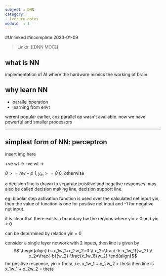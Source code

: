 ```yaml
---
subject : DNN
category: 
- lecture-notes
module  : 1
---
```

#Unlinked 
#incomplete 
2023-01-09

>Links: [[DNN MOC]]

## what is NN
implementation of AI where the hardware mimics the working of brain

## why learn NN
- parallel operation
- learning from envt

werent popular earlier, coz parallel op wasn't available.
now we have powerful and smaller processors

---
## simplest form of NN: perceptron
insert img here

+ve wt -> 
-ve wt -> 

$\theta>= nw-p$
$1, y_{in}>=\theta$
$0$,  otherwise

a decision line is drawn to separate poisitive and negative responses. may also be called decision making line, decision support line.

eg: bipolar step activation function is used over the calculated net input yin, then the value of funciton is one for positive net input and -1 for negative net input.

it is clear that there exists a boundary bw the regions where yin > 0 and yin < 0

can be determined by relation yin = 0

consider a single layer network with 2 inputs, then line is given by 
$$
\begin{align}
b+x_1w_1+x_2w_2=0 \\
x_2=\frac{-b-x_1w_1}{w_2} \\
x_2=\frac{-b}{w_2}-\frac{x_1w_1}{w_2}
\end{align}$$
for positive response, yin > theta, i.e. x_1w_1 + x_2w_2 > theta
then line is x_1w_1 + x_2w_2 = theta

